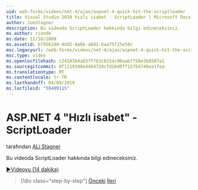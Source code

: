 ```yaml
---
uid: web-forms/videos/net-4/ajax/aspnet-4-quick-hit-the-scriptloader
title: Visual Studio 2010 hızlı isabet - ScriptLoader | Microsoft Docs
author: JoeStagner
description: Bu videoda ScriptLoader hakkında bilgi edineceksiniz.
ms.author: riande
ms.date: 11/16/2009
ms.assetid: b79562dd-ddd2-4a6b-a681-6aa75f25e59c
msc.legacyurl: /web-forms/videos/net-4/ajax/aspnet-4-quick-hit-the-scriptloader
msc.type: video
ms.openlocfilehash: c24183b4a037f783c6154c96aabf758e3b8587a1
ms.sourcegitcommit: 0f1119340e4464720cfd16d0ff15764746ea1fea
ms.translationtype: MT
ms.contentlocale: tr-TR
ms.lasthandoff: 04/09/2019
ms.locfileid: "59409115"
---
```

# <a name="aspnet-4-quick-hit---the-scriptloader"></a>ASP.NET 4 "Hızlı isabet" - ScriptLoader

tarafından [ALi Stagner](https://github.com/JoeStagner)

Bu videoda ScriptLoader hakkında bilgi edineceksiniz.

[&#9654;Videoyu (14 dakika)](https://channel9.msdn.com/Blogs/ASP-NET-Site-Videos/aspnet-4-quick-hit-the-scriptloader)

> [!div class="step-by-step"]
> [Önceki](aspnet-4-quick-hit-imperative-javascript-syntax-for-microsoft-client-side-controls.md)
> [İleri](aspnet-4-quick-hit-jquery-syntax-for-microsoft-ajax.md)
